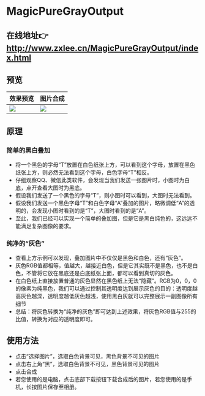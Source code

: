 # MagicPureGrayOutput
## 在线地址👉 http://www.zxlee.cn/MagicPureGrayOutput/index.html
## 预览
效果预览 | 图片合成   
-|-
![](http://www.zxlee.cn/MagicPureGrayOutputDemo1.gif) | ![](http://www.zxlee.cn/MagicPureGrayOutputDemo2.png) |
## 原理
### 简单的黑白叠加
* 将一个黑色的字母“T”放置在白色纸张上方，可以看到这个字母，放置在黑色纸张上方，则必然无法看到这个字母，白色字母“T”相反。
* 仔细观察QQ、微信此类软件，会发现当我们发送一张图片时，小图时为白底，点开查看大图时为黑底。
* 假设我们发送了一个黑色的字母“T”，则小图时可以看到，大图时无法看到。
* 假设我们发送一个黑色字母“T”和白色字母“A”叠加的图片，略微调低“A”的透明的，会发现小图时看到的是“T”，大图时看到的是“A”。
* 至此，我们已经可以实现一个简单的叠加图，但是它是黑白纯色的，这远远不能满足复杂图像的要求。
### 纯净的“灰色”
* 查看上方示例可以发现，叠加图片中不仅仅是黑色和白色，还有“灰色”。
* 灰色RGB值都相等，值越大，越接近白色，但是它其实既不是黑色，也不是白色，不管将它放在黑底还是白底纸张上面，都可以看到真切的灰色。
* 在白色纸上直接放置普通的灰色显然在黑色纸上无法“隐藏”。RGB为0，0，0的像素为纯黑色，我们可以通过控制其透明度达到展示灰色的目的：透明度越高灰色越深，透明度越低灰色越浅，使用黑白灰就可以完整展示一副图像所有细节
* 总结：将灰色转换为“纯净的灰色”即可达到上述效果，将灰色RGB值与255的比值，转换为对应的透明度即可。
## 使用方法
* 点击“选择图片”，选取白色背景可见，黑色背景不可见的图片
* 点击右上角“黑”，选取白色背景不可见，黑色背景可见的图片
* 点击合成
* 若您使用的是电脑，点击底部下载按钮下载合成后的图片，若您使用的是手机，长按图片保存至相册。

